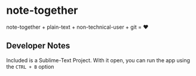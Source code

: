 # note-together
note-together + plain-text + non-technical-user + git = ❤

## Developer Notes
Included is a Sublime-Text Project. With it open, you can run the app using the `CTRL + B` option
